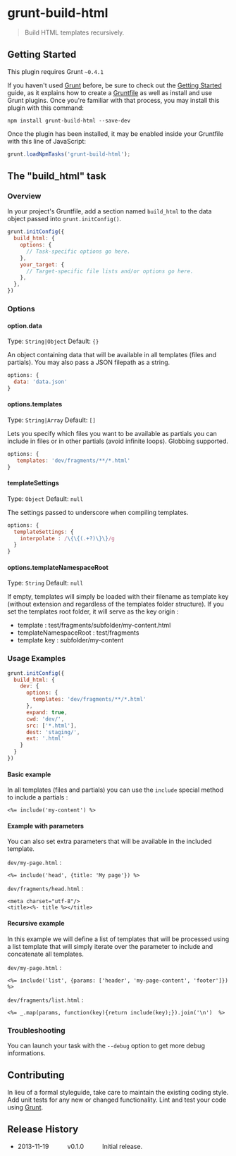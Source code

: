 # grunt-build-html

> Build HTML templates recursively.

## Getting Started
This plugin requires Grunt `~0.4.1`

If you haven't used [Grunt](http://gruntjs.com/) before, be sure to check out the [Getting Started](http://gruntjs.com/getting-started) guide, as it explains how to create a [Gruntfile](http://gruntjs.com/sample-gruntfile) as well as install and use Grunt plugins. Once you're familiar with that process, you may install this plugin with this command:

```shell
npm install grunt-build-html --save-dev
```

Once the plugin has been installed, it may be enabled inside your Gruntfile with this line of JavaScript:

```js
grunt.loadNpmTasks('grunt-build-html');
```

## The "build_html" task

### Overview
In your project's Gruntfile, add a section named `build_html` to the data object passed into `grunt.initConfig()`.

```js
grunt.initConfig({
  build_html: {
    options: {
      // Task-specific options go here.
    },
    your_target: {
      // Target-specific file lists and/or options go here.
    },
  },
})
```

### Options

#### option.data
Type: `String|Object`
Default: `{}`

An object containing data that will be available in all templates (files and partials).
You may also pass a JSON filepath as a string.

```js
options: {
  data: 'data.json'
}
```

#### options.templates
Type: `String|Array`
Default: `[]`

Lets you specify which files you want to be available as partials you can include in files or in other partials (avoid infinite loops). 
Globbing supported.

```js
options: {
   templates: 'dev/fragments/**/*.html'
}
```

#### templateSettings
Type: `Object`
Default: `null`

The settings passed to underscore when compiling templates.

```js
options: {
  templateSettings: {
    interpolate : /\{\{(.+?)\}\}/g
  }
}
```

#### options.templateNamespaceRoot
Type: `String`
Default: `null`

If empty, templates will simply be loaded with their filename as template key (without extension and regardless of the templates folder structure).
If you set the templates root folder, it will serve as the key origin :

* template : test/fragments/subfolder/my-content.html
* templateNamespaceRoot : test/fragments
* template key : subfolder/my-content

### Usage Examples

```js
grunt.initConfig({
  build_html: {
    dev: {
      options: {
        templates: 'dev/fragments/**/*.html'
      },
      expand: true,
      cwd: 'dev/',
      src: ['*.html'],
      dest: 'staging/',
      ext: '.html'
    }
  }
})
```

#### Basic example
In all templates (files and partials) you can use the `include` special method to include a partials :

```
<%= include('my-content') %>
```

#### Example with parameters
You can also set extra parameters that will be available in the included template.

`dev/my-page.html` :
```
<%= include('head', {title: 'My page'}) %>
```

`dev/fragments/head.html` :
```
<meta charset="utf-8"/>
<title><%- title %></title>
```

#### Recursive example
In this example we will define a list of templates that will be processed using a list template that will simply iterate over the parameter to include and concatenate all templates.

`dev/my-page.html` :
```
<%= include('list', {params: ['header', 'my-page-content', 'footer']}) %>
```

`dev/fragments/list.html` :
```
<%= _.map(params, function(key){return include(key);}).join('\n')  %>
```

### Troubleshooting
You can launch your task with the `--debug` option to get more debug informations.

## Contributing
In lieu of a formal styleguide, take care to maintain the existing coding style. Add unit tests for any new or changed functionality. Lint and test your code using [Grunt](http://gruntjs.com/).

## Release History

 * 2013-11-19   v0.1.0   Initial release.
